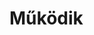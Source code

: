 <!DOCTYPE HTML>
<html lang="hu">
<head>
<title>HBence
</title>
</head>
<body>
<h1>Működik</h1>
</body>
</html>
